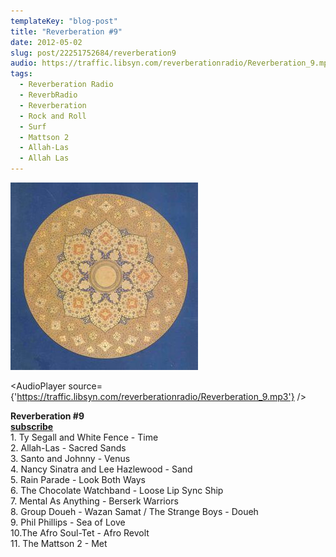 ```yaml
---
templateKey: "blog-post"
title: "Reverberation #9"
date: 2012-05-02
slug: post/22251752684/reverberation9
audio: https://traffic.libsyn.com/reverberationradio/Reverberation_9.mp3
tags:
  - Reverberation Radio
  - ReverbRadio
  - Reverberation
  - Rock and Roll
  - Surf
  - Mattson 2
  - Allah-Las
  - Allah Las
---
```


![Reverberation #9](../images/47eeccda7655aa73d183f10e970cce7ad85b006d69e0294b94a29bc26e744fef.jpg)

<AudioPlayer source={'https://traffic.libsyn.com/reverberationradio/Reverberation_9.mp3'} />

<p><strong>Reverberation #9</strong><br /><strong><a href="http://itunes.apple.com/us/podcast/reverberation-radio/id520739212?ign-mpt=uo%3D4" title="subscribe" target="_blank">subscribe</a></strong><br />1. Ty Segall and White Fence - Time<br />2. Allah-Las - Sacred Sands<br />3. Santo and Johnny - Venus<br />4. Nancy Sinatra and Lee Hazlewood - Sand<br />5. Rain Parade - Look Both Ways<br />6. The Chocolate Watchband - Loose Lip Sync Ship<br />7. Mental As Anything - Berserk Warriors<br />8. Group Doueh - Wazan Samat / The Strange Boys - Doueh<br />9. Phil Phillips - Sea of Love<br />10.The Afro Soul-Tet - Afro Revolt<br />11. The Mattson 2 - Met</p>

